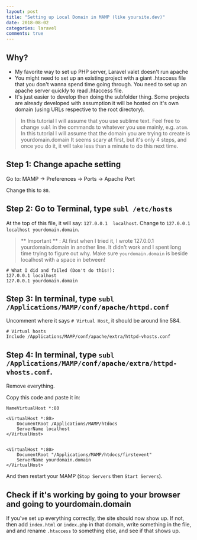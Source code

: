 ```yaml
---
layout: post
title: "Setting up Local Domain in MAMP (like yoursite.dev)"
date: 2018-08-02
categories: laravel
comments: true
---
```


## Why?
* My favorite way to set up PHP server, Laravel valet doesn't run apache
* You might need to set up an existing project with a giant .htaccess file that you don't wanna spend time going through. You need to set up an apache server quickly to read .htaccess file.
* It's just easier to develop then doing the subfolder thing. Some projects are already developed with assumption it will be hosted on it's own domain (using URLs respective to the root directory).

> In this tutorial I will assume that you use sublime text. Feel free to change `subl` in the commands to whatever you use mainly, e.g. `atom`.
> In this tutorial I will assume that the domain you are trying to create is yourdomain.domain
> It seems scary at first, but it's only 4 steps, and once you do it, it will take less than a minute to do this next time.

## Step 1: Change apache setting 
Go to: MAMP -> Preferences -> Ports -> Apache Port 

Change this to `80`.

## Step 2: Go to Terminal, type `subl /etc/hosts`
At the top of this file, it will say: `127.0.0.1  localhost`. Change to 
`127.0.0.1  localhost yourdomain.domain`.

> ** Important ** : At first when I tried it, I wrote 127.0.0.1 yourdomain.domain in another line. It didn't work and I spent long time trying to figure out why. Make sure `yourdomain.domain` is beside localhost with a space in between!

```
# What I did and failed (Don't do this!): 
127.0.0.1 localhost 
127.0.0.1 yourdomain.domain
```

## Step 3: In terminal, type `subl /Applications/MAMP/conf/apache/httpd.conf`
Uncomment where it says `# Virtual Host`, it should be around line 584.

```
# Virtual hosts
Include /Applications/MAMP/conf/apache/extra/httpd-vhosts.conf
```

## Step 4: In terminal, type `subl /Applications/MAMP/conf/apache/extra/httpd-vhosts.conf`.

Remove everything. 

Copy this code and paste it in:
```
NameVirtualHost *:80

<VirtualHost *:80>
    DocumentRoot /Applications/MAMP/htdocs
    ServerName localhost
</VirtualHost>


<VirtualHost *:80>
    DocumentRoot "/Applications/MAMP/htdocs/firstevent"
    ServerName yourdomain.domain
</VirtualHost>
```

And then restart your MAMP (`Stop Servers` then `Start Servers`).

## Check if it's working by going to your browser and going to yourdomain.domain
If you've set up everything correctly, the site should now show up. 
If not, then add `index.html` or `index.php` in that domain, write something in the file, and and rename `.htaccess` to something else, and see if that shows up. 
